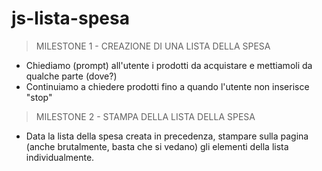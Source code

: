 # js-lista-spesa
>MILESTONE 1 - CREAZIONE DI UNA LISTA DELLA SPESA
- Chiediamo (prompt) all'utente i prodotti da acquistare e mettiamoli da qualche parte (dove?)
- Continuiamo a chiedere prodotti fino a quando l'utente non inserisce "stop"
>MILESTONE 2 - STAMPA DELLA LISTA DELLA SPESA
- Data la lista della spesa creata in precedenza, stampare sulla pagina (anche brutalmente, basta che si vedano) gli elementi della lista individualmente.
